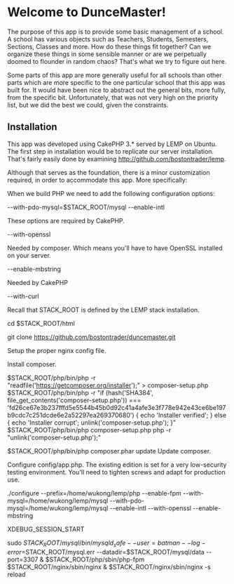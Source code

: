 # Welcome to DunceMaster!

The purpose of this app is to provide some basic management of a school.  A school has various objects such 
as Teachers, Students, Semesters, Sections, Classes and more. How do these things fit together? Can we organize
these things in some sensible manner or are we perpetually doomed to flounder in random chaos?  That's what we 
try to figure out here.

Some parts of this app are more generally useful for all schools than other parts which are more
specific to the one particular school that this app was built for.  It would have been nice to abstract
out the general bits, more fully, from the specific bit.  Unfortunately, that was not very high on the
priority list, but we did the best we could, given the constraints.

## Installation

This app was developed using CakePHP 3.* served by LEMP on Ubuntu.  The first step in installation would 
be to replicate our server installation.  That's fairly easily done by examining http://github.com/bostontrader/lemp.

Although that serves as the foundation, there is a minor customization required, in order to 
accommodate this app.  More specifically:

When we build PHP we need to add the following configuration options:

--with-pdo-mysql=$STACK_ROOT/mysql
--enable-intl

These options are required by CakePHP.

--with-openssl

Needed by composer. Which means you'll have to have OpenSSL installed on your server.

--enable-mbstring

Needed by CakePHP

--with-curl

Recall that STACK_ROOT is defined by the LEMP stack installation.

cd $STACK_ROOT/html

git clone https://github.com/bostontrader/duncemaster.git

Setup the proper nginx config file.

Install composer.

$STACK_ROOT/php/bin/php -r "readfile('https://getcomposer.org/installer');" > composer-setup.php
$STACK_ROOT/php/bin/php -r "if (hash('SHA384', file_get_contents('composer-setup.php')) === 'fd26ce67e3b237fffd5e5544b45b0d92c41a4afe3e3f778e942e43ce6be197b9cdc7c251dcde6e2a52297ea269370680') { echo 'Installer verified'; } else { echo 'Installer corrupt'; unlink('composer-setup.php'); }"
$STACK_ROOT/php/bin/php composer-setup.php
php -r "unlink('composer-setup.php');"




$STACK_ROOT/php/bin/php composer.phar update
Update composer.

Configure config/app.php. The existing edition is set for a very low-security testing
environment.  You'll need to tighten screws and adapt for production use.
  
./configure --prefix=/home/wukong/lemp/php --enable-fpm --with-mysql=/home/wukong/lemp/mysql --with-pdo-mysql=/home/wukong/lemp/mysql --enable-intl --with-openssl --enable-mbstring


XDEBUG_SESSION_START

sudo $STACK_ROOT/mysql/bin/mysqld_safe --user=batman --log-error=$STACK_ROOT/mysql.err --datadir=$STACK_ROOT/mysql/data --port=3307 &
$STACK_ROOT/php/sbin/php-fpm
$STACK_ROOT/nginx/sbin/nginx &
$STACK_ROOT/nginx/sbin/nginx -s reload


